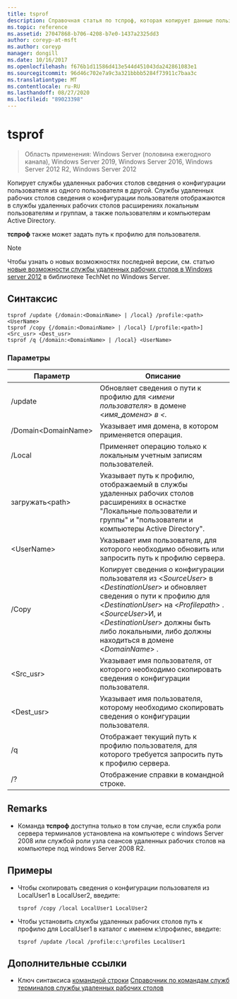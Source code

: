 ```yaml
---
title: tsprof
description: Справочная статья по тспроф, которая копирует данные пользовательской конфигурации службы удаленных рабочих столов от одного пользователя к другому.
ms.topic: reference
ms.assetid: 27047868-b706-4208-b7e0-1437a2325dd3
author: coreyp-at-msft
ms.author: coreyp
manager: dongill
ms.date: 10/16/2017
ms.openlocfilehash: f676b1d11586d413e544d451043da242861083e1
ms.sourcegitcommit: 96d46c702e7a9c3a321bbbb5284f73911c7baa3c
ms.translationtype: MT
ms.contentlocale: ru-RU
ms.lasthandoff: 08/27/2020
ms.locfileid: "89023398"
---
```

# <a name="tsprof"></a>tsprof

> Область применения: Windows Server (половина ежегодного канала), Windows Server 2019, Windows Server 2016, Windows Server 2012 R2, Windows Server 2012

Копирует службы удаленных рабочих столов сведения о конфигурации пользователя из одного пользователя в другой.
Службы удаленных рабочих столов сведения о конфигурации пользователя отображаются в службы удаленных рабочих столов расширениях локальным пользователям и группам, а также пользователям и компьютерам Active Directory.

**тспроф** также может задать путь к профилю для пользователя.

> [!NOTE]
> Чтобы узнать о новых возможностях последней версии, см. статью [новые возможности службы удаленных рабочих столов в Windows server 2012](/previous-versions/orphan-topics/ws.11/hh831527(v=ws.11)) в библиотеке TechNet по Windows Server.

## <a name="syntax"></a>Синтаксис
```
tsprof /update {/domain:<DomainName> | /local} /profile:<path> <UserName>
tsprof /copy {/domain:<DomainName> | /local} [/profile:<path>] <Src_usr> <Dest_usr>
tsprof /q {/domain:<DomainName> | /local} <UserName>
```

### <a name="parameters"></a>Параметры
|Параметр|Описание|
|-------|--------|
|/update|Обновляет сведения о пути к профилю для <*имени пользователя*> в домене <*имя_домена*> *в <.*|
|/Domain\<DomainName>|Указывает имя домена, в котором применяется операция.|
|/Local|Применяет операцию только к локальным учетным записям пользователей.|
|загружать\<path>|Указывает путь к профилю, отображаемый в службы удаленных рабочих столов расширениях в оснастке "Локальные пользователи и группы" и "пользователи и компьютеры Active Directory".|
|\<UserName>|Указывает имя пользователя, для которого необходимо обновить или запросить путь к профилю сервера.|
|/Copy|Копирует сведения о конфигурации пользователя из \<*SourceUser*> в \<*DestinationUser*> и обновляет сведения о пути к профилю для \<*DestinationUser*> на \<*Profilepath*> . \<*SourceUser*>И, и \<*DestinationUser*> должны быть либо локальными, либо должны находиться в домене \<*DomainName*> .|
|\<Src_usr>|Указывает имя пользователя, от которого необходимо скопировать сведения о конфигурации пользователя.|
|\<Dest_usr>|Указывает имя пользователя, которому необходимо скопировать сведения о конфигурации пользователя.|
|/q|Отображает текущий путь к профилю пользователя, для которого требуется запросить путь к профилю сервера.|
|/?|Отображение справки в командной строке.|

## <a name="remarks"></a>Remarks
-   Команда **тспроф** доступна только в том случае, если служба роли сервера терминалов установлена на компьютере с windows Server 2008 или службой роли узла сеансов удаленных рабочих столов на компьютере под windows Server 2008 R2.

## <a name="examples"></a>Примеры
-   Чтобы скопировать сведения о конфигурации пользователя из LocalUser1 в LocalUser2, введите:
    ```
    tsprof /copy /local LocalUser1 LocalUser2
    ```
-   Чтобы установить службы удаленных рабочих столов путь к профилю для LocalUser1 в каталог с именем к:\профилес, введите:
    ```
    tsprof /update /local /profile:c:\profiles LocalUser1
    ```

## <a name="additional-references"></a>Дополнительные ссылки
- Ключ синтаксиса [командной строки](command-line-syntax-key.md) 
 [Справочник по командам служб терминалов службы удаленных рабочих столов](remote-desktop-services-terminal-services-command-reference.md)
